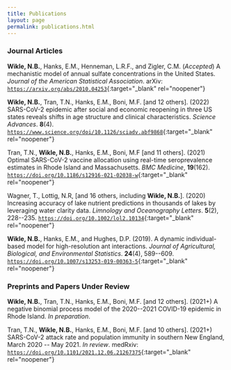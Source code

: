 ```yaml
---
title: Publications
layout: page
permalink: publications.html
---
```


### Journal Articles

**Wikle, N.B.**, Hanks, E.M., Henneman, L.R.F., and Zigler, C.M. (*Accepted*) A mechanistic model of annual sulfate concentrations in the United States. *Journal of the American Statistical Association*. arXiv: [`https://arxiv.org/abs/2010.04253`](https://arxiv.org/abs/2010.04253){:target="_blank" rel="noopener"} 

**Wikle, N.B.**, Tran, T.N., Hanks, E.M., Boni, M.F. [and 12 others]. (2022) SARS-CoV-2 epidemic after social and economic reopening in three US states reveals shifts in age structure and clinical characteristics. *Science Advances*. **8**(4). [`https://www.science.org/doi/10.1126/sciadv.abf9868`](https://www.science.org/doi/10.1126/sciadv.abf9868){:target="_blank" rel="noopener"} 

Tran, T.N., **Wikle, N.B.**, Hanks, E.M., Boni, M.F [and 11 others]. (2021) Optimal SARS-CoV-2 vaccine allocation using real-time seroprevalence estimates in Rhode Island and Massachusetts. *BMC Medicine*, **19**(162). [`https://doi.org/10.1186/s12916-021-02038-w`](https://doi.org/10.1186/s12916-021-02038-w){:target="_blank" rel="noopener"} 

Wagner, T., Lottig, N.R, [and 16 others, including **Wikle, N.B.**]. (2020) Increasing accuracy of lake nutrient predictions in thousands of lakes by leveraging water clarity data. *Limnology and Oceanography Letters*. **5**(2), 228--235. [`https://doi.org/10.1002/lol2.10134`](https://doi.org/10.1002/lol2.10134){:target="_blank" rel="noopener"} 

**Wikle, N.B.**, Hanks, E.M., and Hughes, D.P. (2019). A dynamic individual-based model for high-resolution ant interactions. *Journal of Agricultural, Biological, and Environmental Statistics*. **24**(4), 589--609. [`https://doi.org/10.1007/s13253-019-00363-5`](https://doi.org/10.1007/s13253-019-00363-5){:target="_blank" rel="noopener"} 

### Preprints and Papers Under Review

**Wikle, N.B.**, Tran, T.N., Hanks, E.M., Boni, M.F. [and 12 others]. (2021+) A negative binomial process model of the 2020--2021 COVID-19 epidemic in Rhode Island. *In preparation*.

Tran, T.N., **Wikle, N.B.**, Hanks, E.M., Boni, M.F. [and 10 others]. (2021+) SARS-CoV-2 attack rate and population immunity in southern New England, March 2020 -- May 2021. *In review*. medRxiv: [`https://doi.org/10.1101/2021.12.06.21267375`](https://doi.org/10.1101/2021.12.06.21267375){:target="_blank" rel="noopener"} 
